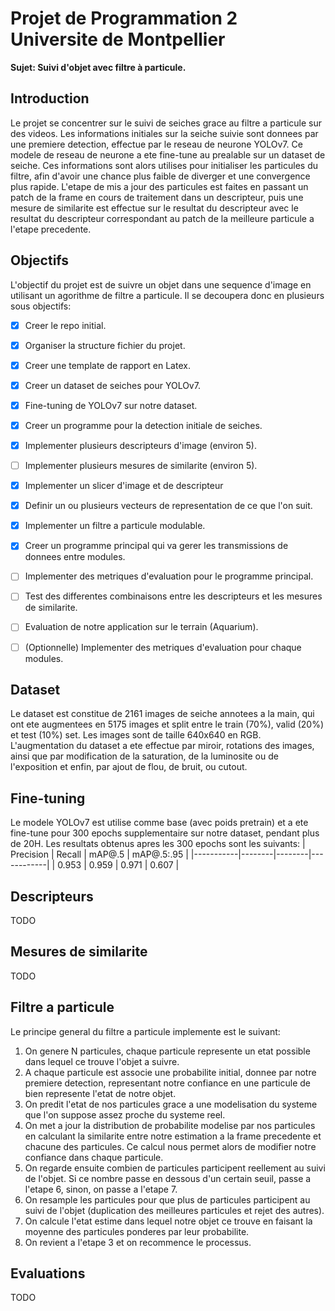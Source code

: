 # Projet de Programmation 2 Universite de Montpellier

**Sujet: Suivi d'objet avec filtre à particule.**

## Introduction

Le projet se concentrer sur le suivi de seiches grace au filtre a particule sur des videos. 
Les informations initiales sur la seiche suivie sont donnees par une premiere detection, effectue par le reseau de neurone YOLOv7. Ce modele de reseau de neurone a ete fine-tune au prealable sur un dataset de seiche.
Ces informations sont alors utilises pour initialiser les particules du filtre, afin d'avoir une chance plus faible de diverger et une convergence plus rapide.
L'etape de mis a jour des particules est faites en passant un patch de la frame en cours de traitement dans un descripteur, puis une mesure de similarite est effectue sur le resultat du descripteur avec le resultat du descripteur correspondant au patch de la meilleure particule a l'etape precedente.


## Objectifs

L'objectif du projet est de suivre un objet dans une sequence d'image en utilisant un agorithme de filtre a particule.
Il se decoupera donc en plusieurs sous objectifs:

- [x] Creer le repo initial.
- [x] Organiser la structure fichier du projet.
- [x] Creer une template de rapport en Latex.
- [x] Creer un dataset de seiches pour YOLOv7.
- [x] Fine-tuning de YOLOv7 sur notre dataset.
- [x] Creer un programme pour la detection initiale de seiches.
- [x] Implementer plusieurs descripteurs d'image (environ 5).
- [ ] Implementer plusieurs mesures de similarite (environ 5).
- [x] Implementer un slicer d'image et de descripteur
- [x] Definir un ou plusieurs vecteurs de representation de ce que l'on suit.
- [x] Implementer un filtre a particule modulable.
- [x] Creer un programme principal qui va gerer les transmissions de donnees entre modules.
- [ ] Implementer des metriques d'evaluation pour le programme principal.
- [ ] Test des differentes combinaisons entre les descripteurs et les mesures de similarite.
- [ ] Evaluation de notre application sur le terrain (Aquarium). 
- [ ] (Optionnelle) Implementer des metriques d'evaluation pour chaque modules.


## Dataset
Le dataset est constitue de 2161 images de seiche annotees a la main, qui ont ete augmentees en 5175 images et split entre le train (70%), valid (20%) et test (10%) set.
Les images sont de taille 640x640 en RGB. 
L'augmentation du dataset a ete effectue par miroir, rotations des images, ainsi que par modification de la saturation, de la luminosite ou de l'exposition et enfin, par ajout de flou, de bruit, ou cutout.


## Fine-tuning
Le modele YOLOv7 est utilise comme base (avec poids pretrain) et a ete fine-tune pour 300 epochs supplementaire sur notre dataset, pendant plus de 20H.
Les resultats obtenus apres les 300 epochs sont les suivants:
| Precision | Recall | mAP@.5 | mAP@.5:.95 |
|-----------|--------|--------|------------|
| 0.953     | 0.959  | 0.971  | 0.607      |


## Descripteurs
TODO


## Mesures de similarite
TODO


## Filtre a particule
Le principe general du filtre a particule implemente est le suivant:
  1. On genere N particules, chaque particule represente un etat possible dans lequel ce trouve l'objet a suivre.
  2. A chaque particule est associe une probabilite initial, donnee par notre premiere detection, representant notre confiance en une particule de bien represente l'etat de notre objet.
  3. On predit l'etat de nos particules grace a une modelisation du systeme que l'on suppose assez proche du systeme reel.
  4. On met a jour la distribution de probabilite modelise par nos particules en calculant la similarite entre notre estimation a la frame precedente et chacune des particules. Ce calcul nous permet alors de modifier notre confiance dans chaque particule.
  5. On regarde ensuite combien de particules participent reellement au suivi de l'objet. Si ce nombre passe en dessous d'un certain seuil, passe a l'etape 6, sinon, on passe a l'etape 7.
  6. On resample les particules pour que plus de particules participent au suivi de l'objet (duplication des meilleures particules et rejet des autres). 
  7. On calcule l'etat estime dans lequel notre objet ce trouve en faisant la moyenne des particules ponderes par leur probabilite.
  8. On revient a l'etape 3 et on recommence le processus.


## Evaluations
TODO
